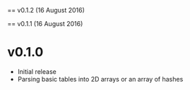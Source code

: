 == v0.1.2 (16 August 2016)

== v0.1.1 (16 August 2016)

# v0.1.0

* Initial release
* Parsing basic tables into 2D arrays or an array of hashes

